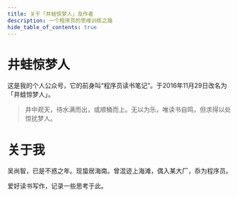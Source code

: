 ```yaml
---
title: 关于「井蛙惊梦人」及作者
description: 一个程序员的思维训练之路
hide_table_of_contents: true
---
```


# 井蛙惊梦人

这是我的个人公众号，它的前身叫“程序员读书笔记”。于2016年11月29日改名为「井蛙惊梦人」。

> 井中观天，待水满而出，或顺桶而上。无以为乐，唯读书自鸣，但求得以处惊扰梦人。

# 关于我

吴尚智，已是不惑之年。现蛰居海南。曾混迹上海滩，偶入某大厂，忝为程序员。

爱好读书写作，记录一些思考于此。

